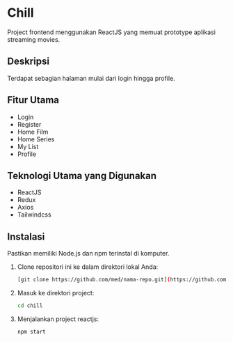 # Chill

Project frontend menggunakan ReactJS yang memuat prototype aplikasi streaming movies.

## Deskripsi

Terdapat sebagian halaman mulai dari login hingga profile.

## Fitur Utama

- Login
- Register
- Home Film
- Home Series
- My List
- Profile

## Teknologi Utama yang Digunakan

- ReactJS
- Redux
- Axios
- Tailwindcss

## Instalasi

Pastikan memiliki Node.js dan npm terinstal di komputer.

1. Clone repositori ini ke dalam direktori lokal Anda:
   ```bash
   [git clone https://github.com/med/nama-repo.git](https://github.com/medLibe/chill.git)

2. Masuk ke direktori project:
   ```bash
   cd chill

3. Menjalankan project reactjs:
   ```bash
   npm start
